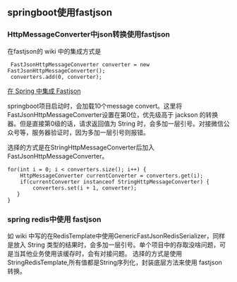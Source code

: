 ## springboot使用fastjson
### HttpMessageConverter中json转换使用fastjson
在fastjson的 wiki 中的集成方式是
```
 FastJsonHttpMessageConverter converter = new FastJsonHttpMessageConverter();
 converters.add(0, converter);
```
[在 Spring 中集成 Fastjson](https://github.com/alibaba/fastjson/wiki/%E5%9C%A8-Spring-%E4%B8%AD%E9%9B%86%E6%88%90-Fastjson)

springboot项目启动时，会加载10个message convert。这里将FastJsonHttpMessageConverter设置在第0位，优先级高于 jackson 的转换器。但是直接第0级的话，请求返回值为 String 时，会多加一层引号。对接微信公众号等，服务器验证时，因为多加一层引号则报错。

选择的方式是在StringHttpMessageConverter后加入FastJsonHttpMessageConverter。
```
for(int i = 0; i < converters.size(); i++) {
	HttpMessageConverter currentConverter = converters.get(i);
	if(currentConverter instanceof StringHttpMessageConverter) {
		converters.set(i + 1, converter);
   }
}
```
### spring redis中使用 fastjson
如 wiki 中写的在RedisTemplate中使用GenericFastJsonRedisSerializer，同样是放入 String 类型的结果时，会多加一层引号。单个项目中的存取没啥问题，可是当其他业务使用该缓存时，会有对接问题。
选择的方式是使用 StringRedisTemplate,所有值都是String序列化，封装底层方法来使用 fastjson 转换。